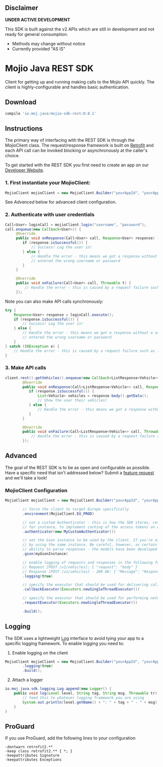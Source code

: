 ## Disclaimer ##
**UNDER ACTIVE DEVELOPMENT**

This SDK is built against the v2 APIs which are still in development and not ready for general consumption.

* Methods may change without notice
* Currently provided "AS IS"

# Mojio Java REST SDK #

Client for getting up and running making calls to the Mojio API quickly. The client is highly-configurable
and handles basic authentication.

## Download ##
```gradle
compile 'io.moj.java:mojio-sdk-rest:0.0.1'
```

## Instructions ##

The primary way of interfacing with the REST SDK is through the MojioClient class. The request/response framework
is built on [Retrofit](http://square.github.io/retrofit/) and each API call can be invoked blocking or
asynchronously at the caller's choice.

To get started with the REST SDK you first need to create an app on our [Developer Website](http://developer.moj.io/).

### 1. First instantiate your MojioClient: ###
```java
MojioClient mojioClient = new MojioClient.Builder("yourAppId", "yourAppSecret").build();
```

See *Advanced* below for advanced client configuration.

### 2. Authenticate with user credentials ###
```java
Call<User> loginCall = mojioClient.login("username", "password");
call.enqueue(new Callback<User>() {
     @Override
     public void onResponse(Call<User> call, Response<User> response) {
        if (response.isSuccessful()) {
            // Success! Log the user in!
        } else {
            // Handle the error - this means we got a response without a success code. The user probably
            // entered the wrong username or password
        }
     }

     @Override
     public void onFailure(Call<User> call, Throwable t) {
         // Handle the error - this is caused by a request failure such as loss of network connectivity
     });
```
Note you can also make API calls synchronously:
```java
try {
    Response<User> response = loginCall.execute();
    if (response.isSuccessful()) {
        // Success! Log the user in!
    } else {
        // Handle the error - this means we got a response without a success code. The user probably
        // entered the wrong username or password
    }
} catch (IOException e) {
    // Handle the error - this is caused by a request failure such as loss of network connectivity
}
```

### 3. Make API calls ###
```java
client.rest().getVehicles().enqueue(new Callback<ListResponse<Vehicle>>() {
        @Override
        public void onResponse(Call<ListResponse<Vehicle>> call, Response<ListResponse<Vehicle>> response) {
           if (response.isSuccessful()) {
               List<Vehicle> vehicles = response.body().getData();
               // Show the user their vehicles!
           } else {
               // Handle the error - this means we got a response without a success code. Are you logged in?
           }
        }

        @Override
        public void onFailure(Call<ListResponse<Vehicle>> call, Throwable t) {
            // Handle the error - this is caused by a request failure such as loss of network connectivity
        });
```

## Advanced ##
The goal of the REST SDK is to be as open and configurable as possible. Have a specific need that isn't addressed below?
Submit a [feature request](https://github.com/mojio/mojio-java-sdk/issues) and we'll take a look!

### MojioClient Configuration ###
```java
MojioClient mojioClient = new MojioClient.Builder("yourAppId", "yourAppSecret")

        // force the client to target Europe specifically
        .environment(MojioClient.EU_PROD)

        // set a custom Authenticator - this is how the SDK stores, retrieves, and refreshes access tokens. Use this,
        // for instance, to implement caching of the access tokens on disk instead of in-memory
        .authenticator(new MyCustomAuthenticator())

        // set the Gson instance to be used by the client. If you're already using Gson this lets you save memory
        // by using the same instance. Be careful, however, as certain Gson configurations may interfere the SDK's
        // ability to parse responses - the models have been developed to be parsable with a default new Gson() instance.
        .gson(myGsonInstance)

        // enable logging of requests and responses in the following format. This is disabled by default.
        // Request [POST /v1/vehicles]: { "request": "body" }
        // Response [POST /v1/vehicles] - 200 OK: { "Message": "Response" }
        .logging(true)

        // specify the executor that should be used for delivering callbacks
        .callbackExecutor(Executors.newSingleThreadExecutor())

        // specify the executor that should be used for performing network requests
        .requestExecutor(Executors.newSingleThreadExecutor())

        .build();

```

## Logging ##
The SDK uses a lightweight [Log](https://github.com/mojio/mojio-java-sdk/tree/develop/mojio-sdk-rest/src/main/java/io/moj/java/sdk/logging/Log.java)
interface to avoid tying your app to a specific logging framework. To enable logging you need to:

1. Enable logging on the client
```java
MojioClient mojioClient = new MojioClient.Builder("yourAppId", "yourAppSecret")
        .logging(true)
        .build();
```

2. Attach a logger
```java
io.moj.java.sdk.logging.Log.append(new Logger() {
    public void log(Level level, String tag, String msg, Throwable tr) {
        // feed this to whatever logging framework you are using
        System.out.println(level.getName() + ": " + tag + " - " + msg);
    }
}
```

## ProGuard ##

If you use ProGuard, add the following lines to your configuration
```
-dontwarn retrofit2.**
-keep class retrofit2.** { *; }
-keepattributes Signature
-keepattributes Exceptions
```

